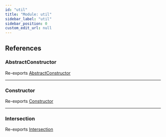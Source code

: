 ```yaml
---
id: "util"
title: "Module: util"
sidebar_label: "util"
sidebar_position: 0
custom_edit_url: null
---
```


## References

### AbstractConstructor

Re-exports [AbstractConstructor](util_types_abstract_constructor.md#abstractconstructor)

---

### Constructor

Re-exports [Constructor](util_types_constructor.md#constructor)

---

### Intersection

Re-exports [Intersection](util_types_intersection.md#intersection)
